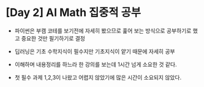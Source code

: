 # [Day 2] AI Math 집중적 공부

- 파이썬은 부캠 코테를 보기전에 자세히 봤으므로 훑어 보는 방식으로 공부하기로 했고 중요한 것만 필기하기로 결정

- 딥러닝은 기초 수학지식이 필수지만 기초지식이 얕기 때문에 자세히 공부

- 이해하며 내용정리를 하느라 한 강의를 보는데 1시간 넘게 소요한 것 같다.

- 첫 필수 과제 1,2,3이 나왔고 어렵지 않았기에 많은 시간이 소요되지 않았다.

  

